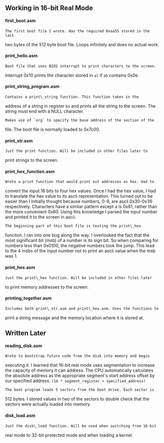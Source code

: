 ## Working in 16-bit Real Mode

#### first\_boot.asm

	The first boot file I wrote. Has the required 0xaa55 stored in the last
two bytes of the 512 byte boot file. Loops infinitely and does no actual
work. 


#### print\_hello.asm

	Boot file that uses BIOS interrupt to print characters to the screen. 
Interrupt 0x10 prints the character stored in `al` if `ah` contains 0x0e.


#### print\_string\_program.asm

	Contains a print\_string function. This function takes in the 
address of a string in register `bx` and prints all the string to the 
screen. The string must end with a NULL character. 

	Makes use of `org` to specify the base address of the section of the 
file. The boot file is normally loaded to 0x7c00. 


#### print\_str.asm
	
	Just the print function. Will be included in other files later to 
print strings to the screen. 


#### print\_hex\_function.asm

	Wrote a print function that would print out addresses as hex. Had to 
convert the input 16 bits to four hex values. Once I had the hex value, I had 
to translate the hex value to its ascii representation. This turned out to be 
easier than I initially thought because numbers, 0-9, are ascii 0x30-0x39 
respectively. Characters have a similar pattern except a is 0x61, rather 
than the more convenient 0x60. Using this knowledge I parsed the input number 
and printed it to the screen in ascii. 

	The beginning part of this boot file is testing the print\_hex 
funciton. I ran into one bug along the way. I overlooked the fact that the 
most significant bit (msb) of a number is its sign bit. So when comparing 
for numbers less than 0x0100, the negative numbers took the jump. This lead 
to the 4 msbs of the input number not to print an ascii value when the 
msb was 1. 


#### print\_hex.asm

	Just the print\_hex function. Will be included in other files later 
to print memory addresses to the screen. 


#### printing\_together.asm

	Includes both print\_str.asm and print\_hex.asm. Uses the functions to 
print a string message and the memory location where it is stored at.


## Written Later

#### reading\_disk.asm

	Wrote to bootstrap future code from the disk into memory and begin 
executing it. I learned that 16-bit real mode uses segmentation to increase the 
capacity of memory it can address. The CPU automatically calculates the 
absolute address as the appropriate segment's start address offset by our 
specified address. `(16 * segment_register + specified_address)`

	The boot program loads 5 sectors from the boot drive. Each sector is 
512 bytes. I stored values in two of the sectors to double check that the 
sectors were actually loaded into memory. 



#### disk\_load.asm

	Just the disk\_load function. Will be used when switching from 16-bit 
real mode to 32-bit protected mode and when loading a kernel. 


